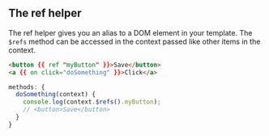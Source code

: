## The ref helper

The ref helper gives you an alias to a DOM element in your template. The `$refs` method can be accessed in the context passed like other items in the context.


```html
<button {{ ref "myButton" }}>Save</button>
<a {{ on click="doSomething" }}>Click</a>
```

```javascript
methods: {
  doSomething(context) {
    console.log(context.$refs().myButton);
    // <button>Save</button>
  }
}
```
